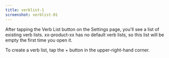 ```yaml
---
title: verblist-1
screenshot: verblist-01
---
```

After tapping the Verb List button on the Settings page, you'll see a list of existing verb lists. xx-product-xx has no default verb lists, so this list will be empty the first time you open it.

To create a verb list, tap the + button in the upper-right-hand corner.  